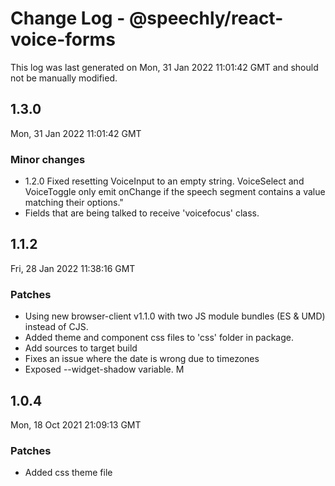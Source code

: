 # Change Log - @speechly/react-voice-forms

This log was last generated on Mon, 31 Jan 2022 11:01:42 GMT and should not be manually modified.

## 1.3.0
Mon, 31 Jan 2022 11:01:42 GMT

### Minor changes

- 1.2.0 Fixed resetting VoiceInput to an empty string. VoiceSelect and VoiceToggle only emit onChange if the speech segment contains a value matching their options."
- Fields that are being talked to receive 'voicefocus' class.

## 1.1.2
Fri, 28 Jan 2022 11:38:16 GMT

### Patches

- Using new browser-client v1.1.0 with two JS module bundles (ES & UMD) instead of CJS.
- Added theme and component css files to 'css' folder in package.
- Add sources to target build
- Fixes an issue where the date is wrong due to timezones
- Exposed --widget-shadow variable. M

## 1.0.4
Mon, 18 Oct 2021 21:09:13 GMT

### Patches

- Added css theme file


